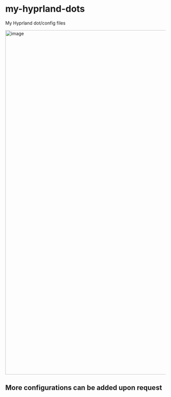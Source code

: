 # my-hyprland-dots
My Hyprland dot/config files

<img width="1920" height="1081" alt="image" src="https://github.com/user-attachments/assets/4f40b930-c058-4dc2-9722-71627bd2d719" />

## More configurations can be added upon request
